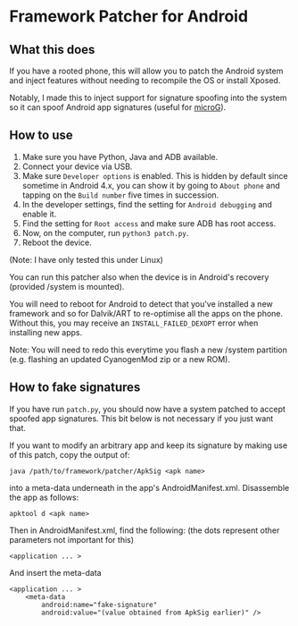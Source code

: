 # Framework Patcher for Android

## What this does
If you have a rooted phone, this will allow you to patch the Android system and inject features without needing to recompile the OS or install Xposed.

Notably, I made this to inject support for signature spoofing into the system so it can spoof Android app signatures (useful for [microG](https://microg.org/)).

## How to use
1. Make sure you have Python, Java and ADB available.
2. Connect your device via USB.
3. Make sure `Developer options` is enabled. This is hidden by default since sometime in Android 4.x, you can show it by going to `About phone` and tapping on the `Build number` five times in succession.
4. In the developer settings, find the setting for `Android debugging` and enable it.
5. Find the setting for `Root access` and make sure ADB has root access.
6. Now, on the computer, run `python3 patch.py`.
7. Reboot the device.

(Note: I have only tested this under Linux)

You can run this patcher also when the device is in Android's recovery (provided /system is mounted).

You will need to reboot for Android to detect that you've installed a new framework and so for Dalvik/ART to re-optimise all the apps on the phone. Without this, you may receive an `INSTALL_FAILED_DEXOPT` error when installing new apps.

Note: You will need to redo this everytime you flash a new /system partition (e.g. flashing an updated CyanogenMod zip or a new ROM).

## How to fake signatures
If you have run `patch.py`, you should now have a system patched to accept spoofed app signatures. This bit below is not necessary if you just want that.

If you want to modify an arbitrary app and keep its signature by making use of this patch, copy the output of:

```
java /path/to/framework/patcher/ApkSig <apk name>
```

into a meta-data underneath <application> in the app's AndroidManifest.xml. Disassemble the app as follows:

```
apktool d <apk name>
```

Then in AndroidManifest.xml, find the following: (the dots represent other parameters not important for this)

```
<application ... >
```

And insert the meta-data

```
<application ... >
    <meta-data
        android:name="fake-signature"
        android:value="(value obtained from ApkSig earlier)" />
```

